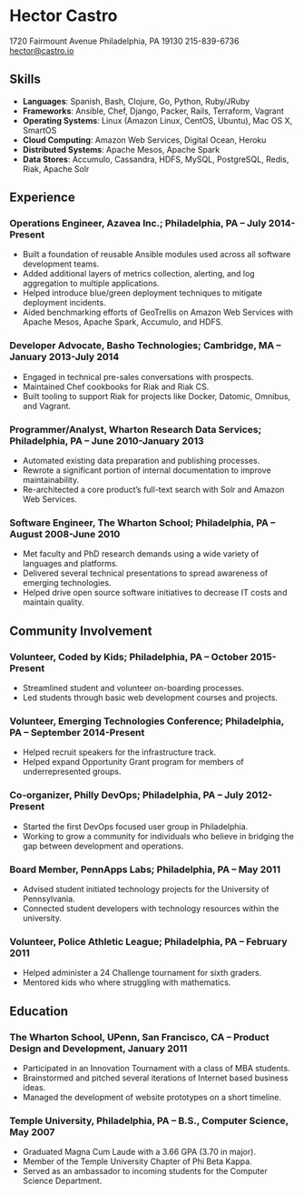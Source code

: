 # Hector Castro

1720 Fairmount Avenue
Philadelphia, PA 19130
215-839-6736
<hector@castro.io>

## Skills

- __Languages__: Spanish, Bash, Clojure, Go, Python, Ruby/JRuby
- __Frameworks__: Ansible, Chef, Django, Packer, Rails, Terraform, Vagrant
- __Operating Systems__: Linux (Amazon Linux, CentOS, Ubuntu), Mac OS X, SmartOS
- __Cloud Computing__: Amazon Web Services, Digital Ocean, Heroku
- __Distributed Systems__: Apache Mesos, Apache Spark
- __Data Stores__: Accumulo, Cassandra, HDFS, MySQL, PostgreSQL, Redis, Riak, Apache Solr

## Experience

### Operations Engineer, Azavea Inc.; Philadelphia, PA – July 2014-Present

- Built a foundation of reusable Ansible modules used across all software development teams.
- Added additional layers of metrics collection, alerting, and log aggregation to multiple applications.
- Helped introduce blue/green deployment techniques to mitigate deployment incidents.
- Aided benchmarking efforts of GeoTrellis on Amazon Web Services with Apache Mesos, Apache Spark, Accumulo, and HDFS.

### Developer Advocate, Basho Technologies; Cambridge, MA – January 2013-July 2014

- Engaged in technical pre-sales conversations with prospects.
- Maintained Chef cookbooks for Riak and Riak CS.
- Built tooling to support Riak for projects like Docker, Datomic, Omnibus, and Vagrant.

### Programmer/Analyst, Wharton Research Data Services; Philadelphia, PA – June 2010-January 2013

- Automated existing data preparation and publishing processes.
- Rewrote a significant portion of internal documentation to improve maintainability.
- Re-architected a core product’s full-text search with Solr and Amazon Web Services.

### Software Engineer, The Wharton School; Philadelphia, PA – August 2008-June 2010

- Met faculty and PhD research demands using a wide variety of languages and platforms.
- Delivered several technical presentations to spread awareness of emerging technologies.
- Helped drive open source software initiatives to decrease IT costs and maintain quality.

## Community Involvement

### Volunteer, Coded by Kids; Philadelphia, PA – October 2015-Present

- Streamlined student and volunteer on-boarding processes.
- Led students through basic web development courses and projects.

### Volunteer, Emerging Technologies Conference; Philadelphia, PA – September 2014-Present

- Helped recruit speakers for the infrastructure track.
- Helped expand Opportunity Grant program for members of underrepresented groups.

### Co-organizer, Philly DevOps; Philadelphia, PA – July 2012-Present

- Started the first DevOps focused user group in Philadelphia.
- Working to grow a community for individuals who believe in bridging the gap between development and operations.

### Board Member, PennApps Labs; Philadelphia, PA – May 2011

- Advised student initiated technology projects for the University of Pennsylvania.
- Connected student developers with technology resources within the university.

### Volunteer, Police Athletic League; Philadelphia, PA – February 2011

- Helped administer a 24 Challenge tournament for sixth graders.
- Mentored kids who where struggling with mathematics.

## Education

### The Wharton School, UPenn, San Francisco, CA – Product Design and Development, January 2011

- Participated in an Innovation Tournament with a class of MBA students.
- Brainstormed and pitched several iterations of Internet based business ideas.
- Managed the development of website prototypes on a short timeline.

### Temple University, Philadelphia, PA – B.S., Computer Science, May 2007

- Graduated Magna Cum Laude with a 3.66 GPA (3.70 in major).
- Member of the Temple University Chapter of Phi Beta Kappa.
- Served as an ambassador to incoming students for the Computer Science Department.
